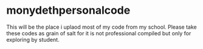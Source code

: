 # monydethpersonalcode
This will be the place i uplaod most of my code from my school.
Please take these codes as grain of salt for it is not professional compiled but only for exploring by student.
